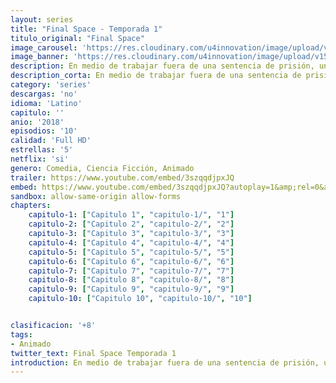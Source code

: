 ```yaml
---
layout: series
title: "Final Space - Temporada 1"
titulo_original: "Final Space"
image_carousel: 'https://res.cloudinary.com/u4innovation/image/upload/v1560736045/final-space-poster-min_vylozw.jpg'
image_banner: 'https://res.cloudinary.com/u4innovation/image/upload/v1560736048/final-space-banner-min_fxzmcc.jpg'
description: En medio de trabajar fuera de una sentencia de prisión, un astronauta llamado Gary se encuentra con el misterioso Mooncake extraterrestre que destruye el planeta, con quien se vincula de inmediato. Pero Gary no se da cuenta de que su nuevo compañero está realmente demandado por el siniestro Lord Commander, quien hará todo lo posible para asegurar los poderes malvados sin explotar de Mooncake .
description_corta: En medio de trabajar fuera de una sentencia de prisión, un astronauta llamado Gary se encuentra con el misterioso Mooncake extraterrestre que destruye el planeta, con quien se vincula de inmediato. Pero Gary no se da cuenta de que su nuevo compañero está realmente demandado por el...
category: 'series'
descargas: 'no'
idioma: 'Latino'
capitulo: ''
anio: '2018'
episodios: '10'
calidad: 'Full HD'
estrellas: '5'
netflix: 'si'
genero: Comedia, Ciencia Ficción, Animado
trailer: https://www.youtube.com/embed/3szqqdjpxJQ
embed: https://www.youtube.com/embed/3szqqdjpxJQ?autoplay=1&amp;rel=0&amp;hd=1&border=0&wmode=opaque&enablejsapi=1&modestbranding=1&controls=1&showinfo=0
sandbox: allow-same-origin allow-forms 
chapters:
    capitulo-1: ["Capitulo 1", "capitulo-1/", "1"]
    capitulo-2: ["Capitulo 2", "capitulo-2/", "2"]
    capitulo-3: ["Capitulo 3", "capitulo-3/", "3"]
    capitulo-4: ["Capitulo 4", "capitulo-4/", "4"]
    capitulo-5: ["Capitulo 5", "capitulo-5/", "5"]
    capitulo-6: ["Capitulo 6", "capitulo-6/", "6"]
    capitulo-7: ["Capitulo 7", "capitulo-7/", "7"]
    capitulo-8: ["Capitulo 8", "capitulo-8/", "8"]
    capitulo-9: ["Capitulo 9", "capitulo-9/", "9"]
    capitulo-10: ["Capitulo 10", "capitulo-10/", "10"]


clasificacion: '+8'
tags:
- Animado
twitter_text: Final Space Temporada 1
introduction: En medio de trabajar fuera de una sentencia de prisión, un astronauta llamado Gary se encuentra con el misterioso Mooncake extraterrestre que destruye el planeta, con quien se vincula de inmediato. Pero Gary no se da cuenta de que su nuevo compañero está realmente demandado por el...
---
```












